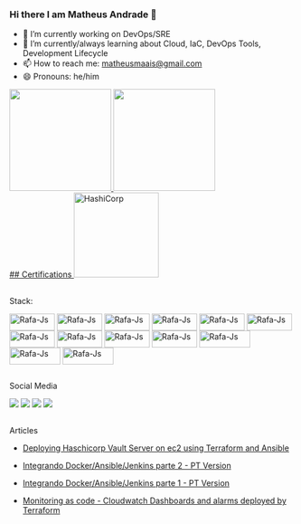 ### Hi there I am Matheus Andrade 👋

- 🔭 I’m currently working on DevOps/SRE
- 🌱 I’m currently/always learning about Cloud, IaC, DevOps Tools, Development Lifecycle
- 📫 How to reach me: matheusmaais@gmail.com
- 😄 Pronouns: he/him

<div>
  <a href="https://github.com/matheusmaais">
  <img height="180em" src="https://github-readme-stats.vercel.app/api?username=matheusmaais&show_icons=true&theme=dracula&include_all_commits=true&count_private=true"/>
  <img height="180em" src="https://github-readme-stats.vercel.app/api/top-langs/?username=matheusmaais&layout=compact&langs_count=7&theme=dracula"/>
</div>
  ## Certifications

<a href="https://www.credly.com/badges/f2047f5e-fc4e-47cc-8364-6fef0a09dce6?source=linked_in_profile" target="_blank" title="HashiCorp Certified: Terraform Associate">
  <img src="https://images.credly.com/size/340x340/images/5b075140-d286-4c8a-9be9-2b87f9e10839/Terraform-Associate-Badge.png" alt=HashiCorp Certified: Terraform Associate" width="150">
</a>

##
  
  
<div>
  
  Stack:
  
  <img align="center" alt="Rafa-Js" height="30" width="80" src="https://img.shields.io/badge/AWS-%23FF9900.svg?style=for-the-badge&logo=amazon-aws&logoColor=white">
  <img align="center" alt="Rafa-Js" height="30" width="80" src="https://img.shields.io/badge/GoogleCloud-%234285F4.svg?style=for-the-badge&logo=google-cloud&logoColor=white">
  <img align="center" alt="Rafa-Js" height="30" width="80" src="https://img.shields.io/badge/azure-%230072C6.svg?style=for-the-badge&logo=azure-devops&logoColor=white">
  <img align="center" alt="Rafa-Js" height="30" width="80" src="https://img.shields.io/badge/DigitalOcean-%230167ff.svg?style=for-the-badge&logo=digitalOcean&logoColor=white">
  <img align="center" alt="Rafa-Js" height="30" width="80" src="https://img.shields.io/badge/terraform-%235835CC.svg?style=for-the-badge&logo=terraform&logoColor=white">
  <img align="center" alt="Rafa-Js" height="30" width="80" src="https://img.shields.io/badge/kubernetes-%23326ce5.svg?style=for-the-badge&logo=kubernetes&logoColor=white">
  <img align="center" alt="Rafa-Js" height="30" width="80" src="https://img.shields.io/badge/ansible-%231A1918.svg?style=for-the-badge&logo=ansible&logoColor=white">
  <img align="center" alt="Rafa-Js" height="30" width="80" src="https://img.shields.io/badge/docker-%230db7ed.svg?style=for-the-badge&logo=docker&logoColor=white">
   <img align="center" alt="Rafa-Js" height="30" width="80" src="https://img.shields.io/badge/Linux-FCC624?style=for-the-badge&logo=linux&logoColor=black">
   <img align="center" alt="Rafa-Js" height="30" width="80" src="https://img.shields.io/badge/Ubuntu-E95420?style=for-the-badge&logo=ubuntu&logoColor=white">
  <img align="center" alt="Rafa-Js" height="30" width="90" src="https://img.shields.io/badge/githubactions-%232671E5.svg?style=for-the-badge&logo=githubactions&logoColor=white">
  
  
  <img align="center" alt="Rafa-Js" height="30" width="90" src="https://img.shields.io/badge/git-%23F05033.svg?style=for-the-badge&logo=git&logoColor=white">
 
  
  <img align="center" alt="Rafa-Js" height="30" width="90" src="https://img.shields.io/badge/VisualStudioCode-0078d7.svg?style=for-the-badge&logo=visual-studio-code&logoColor=white">
  
 
  
 
  </div>
  
##

<div> 
  
  Social Media
  
  <a href="https://instagram.com/matheusmaais" target="_blank"><img src="https://img.shields.io/badge/-Instagram-%23E4405F?style=for-the-badge&logo=instagram&logoColor=white" target="_blank"></a>
  <a href = "mailto:matheusmaais@gmail.com"><img src="https://img.shields.io/badge/-Gmail-%23333?style=for-the-badge&logo=gmail&logoColor=white" target="_blank"></a>
  <a href="https://www.linkedin.com/in/matheusandradeti" target="_blank"><img src="https://img.shields.io/badge/-LinkedIn-%230077B5?style=for-the-badge&logo=linkedin&logoColor=white" target="_blank"></a>
  <a href="https://matheusmaais.medium.com/" target="_blank"><img src="https://img.shields.io/badge/Medium-%23000000.svg?style=for-the-badge&logo=Medium&logoColor=white" target="_blank"></a>
</div>
 

##  
<div>
  Articles

* [Deploying Haschicorp Vault Server on ec2 using Terraform and Ansible](https://www.linkedin.com/post/edit/6731973626888884225/ "deploying-a-hashicorp-vault-server-on-a-aws-ec2-instance-with-terraform-and-ansible")

* [Integrando Docker/Ansible/Jenkins parte 2 - PT Version](https://matheusmaais.medium.com/integrando-terraform-ansible-docker-jenkins-e-aws-parte-2-7b088e5d72d4)
* [Integrando Docker/Ansible/Jenkins parte 1 - PT Version](https://matheusmaais.medium.com/integrando-terraform-ansible-docker-jenkins-e-aws-3ead8e88bf80)
* [Monitoring as code - Cloudwatch Dashboards and alarms deployed by Terraform](https://www.linkedin.com/posts/matheusandradeti_github-matheusmaaisterraform-observability-activity-6823660979520385024-WMqy)  
  
  </div>
